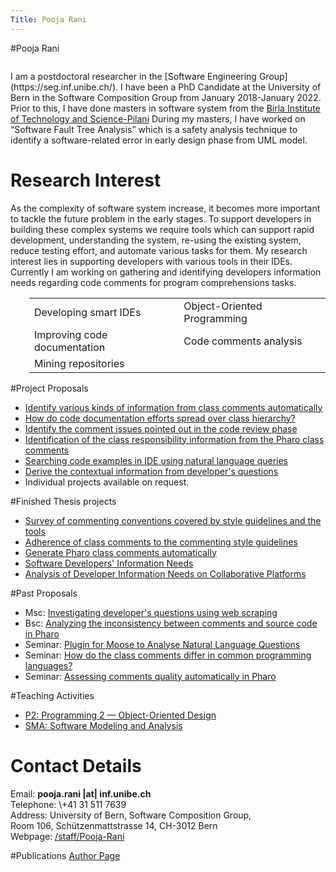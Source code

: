 ```yaml
---
Title: Pooja Rani
---
```

#Pooja Rani
<div class="contents column span-16"><p>I am a postdoctoral researcher in the [Software Engineering Group](https://seg.inf.unibe.ch/). I have been a PhD Candidate at the University of Bern in the Software Composition Group from January 2018-January 2022. Prior to this, I have done masters in software system from the 
    <a title="http://www.bits-pilani.ac.in” class=" external" href=" http://www.bits-pilani.ac.in">Birla Institute of Technology and Science-Pilani</a>
                                                                                                     During my masters, I have worked on “Software Fault Tree Analysis” which is a safety analysis technique to identify a software-related error in early design phase from UML model.</p>
<h1> Research Interest </h1>
<p>
As the complexity of software system increase, it becomes more important to tackle the future problem in the early stages.  To support developers in building these complex systems we require tools which can support rapid development, understanding the system, re-using the existing system, reduce testing effort, and automate various tasks for them. My research interest lies in supporting developers with various tools in their IDEs. 
Currently I am working on gathering and identifying developers information needs regarding code comments for program comprehensions tasks.
</p><div style="padding-left: 30px;"><p></p><table><tbody><tr><td>Developing smart IDEs</td><td> Object-Oriented Programming</td></tr><tr><td>Improving code documentation </td><td>Code comments analysis</td></tr><tr><td>Mining repositories</td></tr>
</tbody></table><p></p></div>                                        
                                                                                                <p></p>

#Project Proposals

-  [Identify various kinds of information from class comments automatically](%base_url%/wiki/projects/mastersbachelorsprojects/Identify-information-types-from-class-comments-automatically)
-  [How do code documentation efforts spread over class hierarchy?](%base_url%/wiki/projects/mastersbachelorsprojects/How-code-documentation-efforts-spread-over-hierarchy?)
-  [Identify the comment issues pointed out in the code review phase](%base_url%/wiki/projects/mastersbachelorsprojects/Identify-comments-related-issues-in-code-review)
-  [Identification of the class responsibility information from the Pharo class comments](%base_url%/wiki/projects/mastersbachelorsprojects/Identification-of-the-class-responsibilty-information-from-the-Pharo-class-comment)
-  [Searching code examples in IDE using natural language queries](%base_url%/wiki/projects/mastersbachelorsprojects/Searching-code-examples-in-IDE)
-  [Derive the contextual information from developer's questions](%base_url%/wiki/projects/mastersbachelorsprojects/Derive-the-context)
-  Individual projects available on request.

#Finished Thesis projects

- [Survey of commenting conventions covered by style guidelines and the tools](%base_url%/wiki/projects/mastersbachelorsprojects/Commenting-conventions-in-style-guidelines-style-checkers)
-  [Adherence of class comments to the commenting style guidelines](%base_url%/wiki/projects/mastersbachelorsprojects/Adherence-of-class-comments-style-guidelines)
-  [ Generate Pharo class comments automatically](%base_url%/wiki/projects/mastersbachelorsprojects/Automatically-generate-Pharo-class-comments)
-  [Software Developers' Information Needs](%base_url%/archive/projects/Rich19a.pdf)
-  [Analysis of Developer Information Needs on Collaborative Platforms](%base_url%/archive/masters/Birr20a.pdf)

#Past Proposals

-  Msc: [Investigating developer's questions using web scraping](%base_url%/wiki/projects/mastersbachelorsprojects/Investigating-developer___s-questions-using-web-scraping)
-  Bsc: [Analyzing the inconsistency between comments and source code in Pharo](%base_url%/wiki/projects/mastersbachelorsprojects/Analyzing-the-inconsistency-between-comments-and-source-code-in-Pharo)
-  Seminar: [Plugin for Moose to Analyse Natural Language Questions](%base_url%/wiki/projects/archive/Moose-plugin-for-nlp)
-  Seminar: [How do the class comments differ in common programming languages?](%base_url%/wiki/projects/mastersbachelorsprojects/How-class-comments-differ-in-common-programming-languages?)
-  Seminar: [Assessing comments quality automatically  in Pharo](%base_url%/wiki/projects/mastersbachelorsprojects/Assess-quality-of-pharo-comments)


#Teaching Activities

-  [P2: Programming 2 &mdash; Object-Oriented Design](%base_url%/teaching/p2)
-  [SMA: Software Modeling and Analysis](%base_url%/teaching/sma)

<h1> Contact Details</h1>
<dl><dt> Email: <strong>pooja.rani |at| inf.unibe.ch</strong></dt><dt> Telephone: \+41 31 511 7639</dt><dt> Address: University of Bern, Software Composition Group,<br /> Room 106, Schützenmattstrasse 14, CH-3012 Bern</dt><dt> Webpage: <a title="/staff/Pooja-Rani" class="external" href="/staff/Pooja-Rani">/staff/Pooja-Rani</a></dt></dl>
                                                                                                
#Publications
[Author Page](%assets_url%/scgbib/?query=Pooja+Rani&filter=Year)                                                             
</div>
